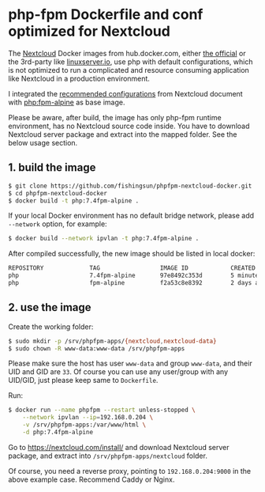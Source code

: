 # php-fpm Dockerfile and conf optimized for Nextcloud

The [Nextcloud](https://nextcloud.com/) Docker images from hub.docker.com, either [the official](https://hub.docker.com/_/nextcloud "nextcloud official docker image") or the 3rd-party like [linuxserver.io](https://hub.docker.com/r/linuxserver/nextcloud "nextcloud docker image from linuxserver.io"), use php with default configurations, which is not optimized to run a complicated and resource consuming application like Nextcloud in a production environment.

I integrated the [recommended configurations](https://docs.nextcloud.com/server/18/admin_manual/installation/server_tuning.html) from Nextcloud document with [php:fpm-alpine](https://hub.docker.com/_/php) as base image.

Please be aware, after build, the image has only php-fpm runtime environment, has no Nextcloud source code inside. You have to download Nextcloud server package and extract into the mapped folder. See the below usage section.

## 1. build the image

``` bash
$ git clone https://github.com/fishingsun/phpfpm-nextcloud-docker.git
$ cd phpfpm-nextcloud-docker
$ docker build -t php:7.4fpm-alpine .
```

If your local Docker environment has no default bridge network, please add `--network` option, for example:
``` bash
$ docker build --network ipvlan -t php:7.4fpm-alpine .
```

After compiled successfully, the new image should be listed in local docker:
``` bash
REPOSITORY             TAG                 IMAGE ID            CREATED             SIZE
php                    7.4fpm-alpine       97e8492c353d        5 minutes ago       267MB
php                    fpm-alpine          f2a53c8e8392        2 days ago          71.4MB
```

## 2. use the image

Create the working folder:
``` bash
$ sudo mkdir -p /srv/phpfpm-apps/{nextcloud,nextcloud-data}
$ sudo chown -R www-data:www-data /srv/phpfpm-apps
```
Please make sure the host has user `www-data` and group `www-data`, and their UID and GID are `33`. Of course you can use any user/group with any UID/GID, just please keep same to `Dockerfile`.

Run:
``` bash
$ docker run --name phpfpm --restart unless-stopped \
    --network ipvlan --ip=192.168.0.204 \
    -v /srv/phpfpm-apps:/var/www/html \
    -d php:7.4fpm-alpine
```

Go to https://nextcloud.com/install/ and download Nextcloud server package, and extract into `/srv/phpfpm-apps/nextcloud` folder.

Of course, you need a reverse proxy, pointing to `192.168.0.204:9000` in the above example case. Recommend Caddy or Nginx.

